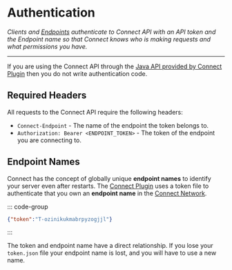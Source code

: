# Authentication

_Clients and [Endpoints](/guide/#connect-endpoints) authenticate to Connect API
with an API token and the Endpoint name so that Connect knows who is making requests
and what permissions you have._

---

If you are using the Connect API through the [Java API provided by Connect Plugin](/guide/api/#provided-by-connect-plugin)
then you do not write authentication code.

## Required Headers

All requests to the Connect API require the following headers:
- `Connect-Endpoint` - The name of the endpoint the token belongs to.
- `Authorization: Bearer <ENDPOINT_TOKEN>` - The token of the endpoint you are connecting to.

## Endpoint Names

Connect has the concept of globally unique **endpoint names** to identify your server even after restarts.
The [Connect Plugin](/guide/#the-connect-plugin) uses a token file to authenticate that you
own an **endpoint name** in the [Connect Network](/guide/#the-connect-network).

::: code-group
```json [plugins/connect/token.json]
{"token":"T-ozinikukmabrpyzogjjl"}
```
:::

The token and endpoint name have a direct relationship.
If you lose your `token.json` file your endpoint name is lost, and you will have to use a new name.

[//]: # (## Super Endpoints)

[//]: # ()
[//]: # (TODO)
